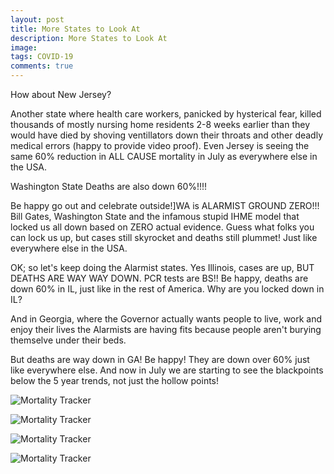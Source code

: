 ```yaml
---
layout: post
title: More States to Look At
description: More States to Look At
image: 
tags: COVID-19
comments: true
---
```


How about New Jersey? 

Another state where health care workers, panicked by hysterical fear, killed thousands of mostly nursing home residents 2-8 weeks earlier than they would have died by shoving ventillators down their throats and other deadly medical errors (happy to provide video proof). Even Jersey is seeing the same 60% reduction in ALL CAUSE mortality in July as everywhere else in the USA.



Washington State Deaths are also down 60%!!!!

Be happy go out and celebrate outside!]WA is ALARMIST GROUND ZERO!!! Bill Gates, Washington State and the infamous stupid IHME model that locked us all down based on ZERO actual evidence. Guess what folks you can lock us up, but cases still skyrocket and deaths still plummet! Just like everywhere else in the USA.

OK; so let's keep doing the Alarmist states. Yes Illinois, cases are up, BUT DEATHS ARE WAY WAY DOWN. PCR tests are BS!! Be happy, deaths are down 60% in IL, just like in the rest of America. Why are you locked down in IL?



And in Georgia, where the Governor actually wants people to live, work and enjoy their lives the Alarmists are having fits because people aren't burying themselve under their beds.



But deaths are way down in GA! Be happy! They are down over 60% just like everywhere else. And now in July we are starting to see the blackpoints below the 5 year trends, not just the hollow points!

![Mortality Tracker](https://lh4.googleusercontent.com/Eek36ABXstDfBVVgfP4NL1X0Zxf9KnQNDDZyhdeL8_QHlzB8X26hS06l4pxL3VbSK8bOlNYVlHdaZQwj7cAjpD9VXfUEPcOEa4OFQOymcOI1aIeD7Cwj=w1280)

![Mortality Tracker](https://lh5.googleusercontent.com/XrxznILjNAVa2CdlBapdLv5PRW8kbES_CrBYsPbSa9ukV0355hPPE3IUbjQ8icIxNfWdzSqvZJFbvD3efN2TzeuYFH_g5f2eT7OcCdTH96dT0bKNg1E=w1280)

![Mortality Tracker](https://lh5.googleusercontent.com/mOybKO2RSPFTypAKTA5UVPD5Qg6J2nGVe0qV0e3IqiMOlLqMqlekh91wDgRWrQllEHY-UbbTIMQ-XsaZUK1nUGfDXXwd7a6Pzbk77ZnzDweJ5HtQWXc=w1280)

![Mortality Tracker](https://lh4.googleusercontent.com/mH00Gk41qzf-2apXAsr6c3Z0veei37r4xDJUGGCe6JKkCZIKBiOjSOeU8F081sxoYA7wHHOEWjRGvXyapCVyYj_BP7nqY1PNOdXn5_Lomg_g5fIKbzU=w1280)

